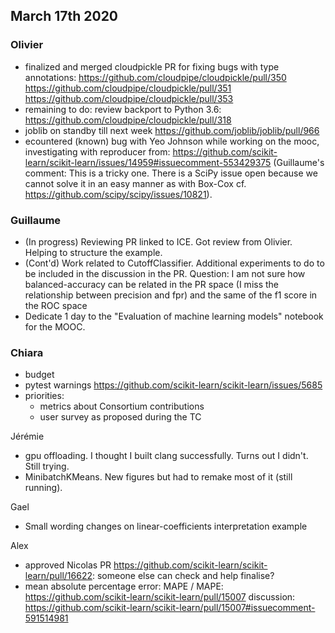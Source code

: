 ## March 17th 2020

### Olivier

- finalized and merged cloudpickle PR for fixing bugs with type annotations:
    https://github.com/cloudpipe/cloudpickle/pull/350
    https://github.com/cloudpipe/cloudpickle/pull/351
    https://github.com/cloudpipe/cloudpickle/pull/353
- remaining to do: review backport to Python 3.6:
    https://github.com/cloudpipe/cloudpickle/pull/318
- joblib on standby till next week
    https://github.com/joblib/joblib/pull/966
- ecountered (known) bug with Yeo Johnson while working on the mooc, investigating with reproducer from:
    https://github.com/scikit-learn/scikit-learn/issues/14959#issuecomment-553429375
    (Guillaume's comment: This is a tricky one. There is a SciPy issue open because we cannot solve
    it in an easy manner as with Box-Cox cf. https://github.com/scipy/scipy/issues/10821).

### Guillaume

- (In progress) Reviewing PR linked to ICE. Got review from Olivier. Helping to structure the example.
- (Cont'd) Work related to CutoffClassifier. Additional experiments to do to be included in the discussion in the PR.
  Question: I am not sure how balanced-accuracy can be related in the PR space
   (I miss the relationship between precision and fpr) and the same of the f1 score in the ROC space
- Dedicate 1 day to the "Evaluation of machine learning models" notebook for the MOOC.

### Chiara
- budget
- pytest warnings https://github.com/scikit-learn/scikit-learn/issues/5685
- priorities:
     - metrics about Consortium contributions
     - user survey as proposed during the TC

Jérémie
- gpu offloading. I thought I built clang successfully. Turns out I didn't. Still trying.
- MinibatchKMeans. New figures but had to remake most of it (still running).

Gael
- Small wording changes on linear-coefficients interpretation example

Alex
- approved Nicolas PR https://github.com/scikit-learn/scikit-learn/pull/16622: someone else can check and help finalise? 
- mean absolute percentage error: MAPE / MAPE: https://github.com/scikit-learn/scikit-learn/pull/15007
discussion: https://github.com/scikit-learn/scikit-learn/pull/15007#issuecomment-591514981

